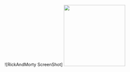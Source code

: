 ![RickAndMorty ScreenShot]
<img src="https://user-images.githubusercontent.com/67715143/119241294-33ea6b00-bb0a-11eb-9deb-d66bf4387946.png" width ="200"/>
